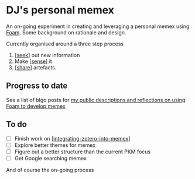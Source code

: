 # DJ's personal memex

An on-going experiment in creating and leveraging a personal memex using [Foam](https://foambubble.githubio/). Some background on rationale and design.

Currently organised around a three step process

1. [[seek]] out new information
2. Make [[sense]] it
3. [[share]] artefacts.

## Progress to date

See a list of blgo posts for [my public descriptions and reflections on using Foam to develop memex](https://djon.es/blog/tag/memex/)

## To do

- [ ] Finish work on [[integrating-zotero-into-memex]]
- [ ] Explore better themes for memex
- [ ] Figure out a better structure than the current PKM focus
- [ ] Get Google searching memex

And of course the on-going process
  
[//begin]: # "Autogenerated link references for markdown compatibility"
[seek]: seek/seek "Seek"
[sense]: sense/sense "Sense"
[share]: share/share "Share"
[integrating-zotero-into-memex]: share/blog/integrating-zotero-into-memex "Integrating Zotero into Foam"
[//end]: # "Autogenerated link references"